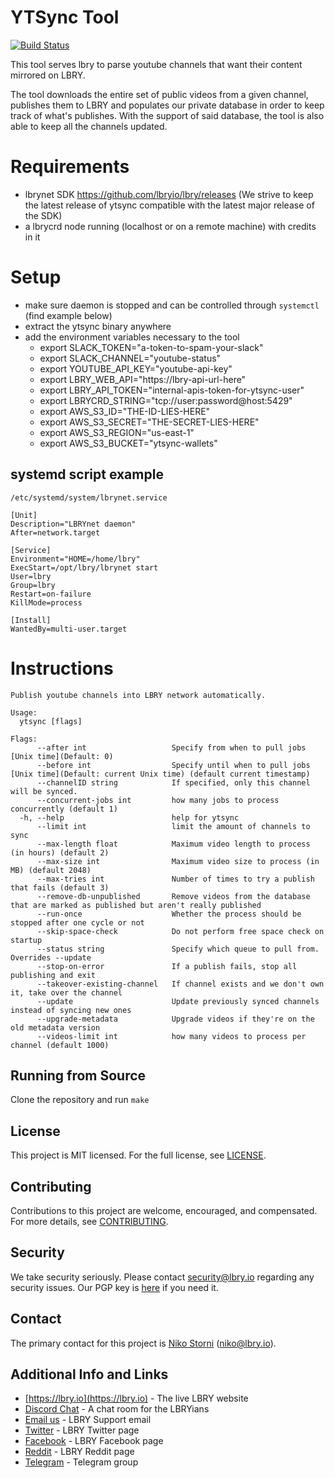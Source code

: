 # YTSync Tool
[![Build Status](https://travis-ci.com/lbryio/ytsync.svg?branch=master)](https://travis-ci.com/lbryio/ytsync)

This tool serves lbry to parse youtube channels that want their content mirrored on LBRY.

The tool downloads the entire set of public videos from a given channel, publishes them to LBRY and populates our private database in order to keep track of what's publishes.
With the support of said database, the tool is also able to keep all the channels updated.


# Requirements
- lbrynet SDK https://github.com/lbryio/lbry/releases (We strive to keep the latest release of ytsync compatible with the latest major release of the SDK)
- a lbrycrd node running (localhost or on a remote machine) with credits in it

# Setup
- make sure daemon is stopped and can be controlled through `systemctl` (find example below)
- extract the ytsync binary anywhere
- add the environment variables necessary to the tool
  - export SLACK_TOKEN="a-token-to-spam-your-slack"
  - export SLACK_CHANNEL="youtube-status"
  - export YOUTUBE_API_KEY="youtube-api-key"
  - export LBRY_WEB_API="https://lbry-api-url-here"
  - export LBRY_API_TOKEN="internal-apis-token-for-ytsync-user"
  - export LBRYCRD_STRING="tcp://user:password@host:5429"
  - export AWS_S3_ID="THE-ID-LIES-HERE"
  - export AWS_S3_SECRET="THE-SECRET-LIES-HERE"
  - export AWS_S3_REGION="us-east-1"
  - export AWS_S3_BUCKET="ytsync-wallets"

## systemd script example
`/etc/systemd/system/lbrynet.service`
```
[Unit]
Description="LBRYnet daemon"
After=network.target

[Service]
Environment="HOME=/home/lbry"
ExecStart=/opt/lbry/lbrynet start
User=lbry
Group=lbry
Restart=on-failure
KillMode=process

[Install]
WantedBy=multi-user.target
```

# Instructions

```
Publish youtube channels into LBRY network automatically.

Usage:
  ytsync [flags]

Flags:
      --after int                   Specify from when to pull jobs [Unix time](Default: 0)
      --before int                  Specify until when to pull jobs [Unix time](Default: current Unix time) (default current timestamp)
      --channelID string            If specified, only this channel will be synced.
      --concurrent-jobs int         how many jobs to process concurrently (default 1)
  -h, --help                        help for ytsync
      --limit int                   limit the amount of channels to sync
      --max-length float            Maximum video length to process (in hours) (default 2)
      --max-size int                Maximum video size to process (in MB) (default 2048)
      --max-tries int               Number of times to try a publish that fails (default 3)
      --remove-db-unpublished       Remove videos from the database that are marked as published but aren't really published
      --run-once                    Whether the process should be stopped after one cycle or not
      --skip-space-check            Do not perform free space check on startup
      --status string               Specify which queue to pull from. Overrides --update
      --stop-on-error               If a publish fails, stop all publishing and exit
      --takeover-existing-channel   If channel exists and we don't own it, take over the channel
      --update                      Update previously synced channels instead of syncing new ones
      --upgrade-metadata            Upgrade videos if they're on the old metadata version
      --videos-limit int            how many videos to process per channel (default 1000)
```

## Running from Source

Clone the repository and run `make` 

## License

This project is MIT licensed. For the full license, see [LICENSE](LICENSE).

## Contributing

Contributions to this project are welcome, encouraged, and compensated. For more details, see [CONTRIBUTING](https://lbry.tech/contribute).

## Security

We take security seriously. Please contact [security@lbry.io](mailto:security@lbry.io) regarding any security issues. Our PGP key is [here](https://lbry.com/faq/pgp-key) if you need it.

## Contact

The primary contact for this project is [Niko Storni](https://github.com/nikooo777) (niko@lbry.io).

## Additional Info and Links

- [https://lbry.io](https://lbry.io) - The live LBRY website
- [Discord Chat](https://chat.lbry.io) - A chat room for the LBRYians
- [Email us](mailto:hello@lbry.io) - LBRY Support email
- [Twitter](https://twitter.com/@lbryio) - LBRY Twitter page
- [Facebook](https://www.facebook.com/lbryio/) - LBRY Facebook page
- [Reddit](https://reddit.com/r/lbry) - LBRY Reddit page
- [Telegram](https://t.me/lbryofficial) - Telegram group
